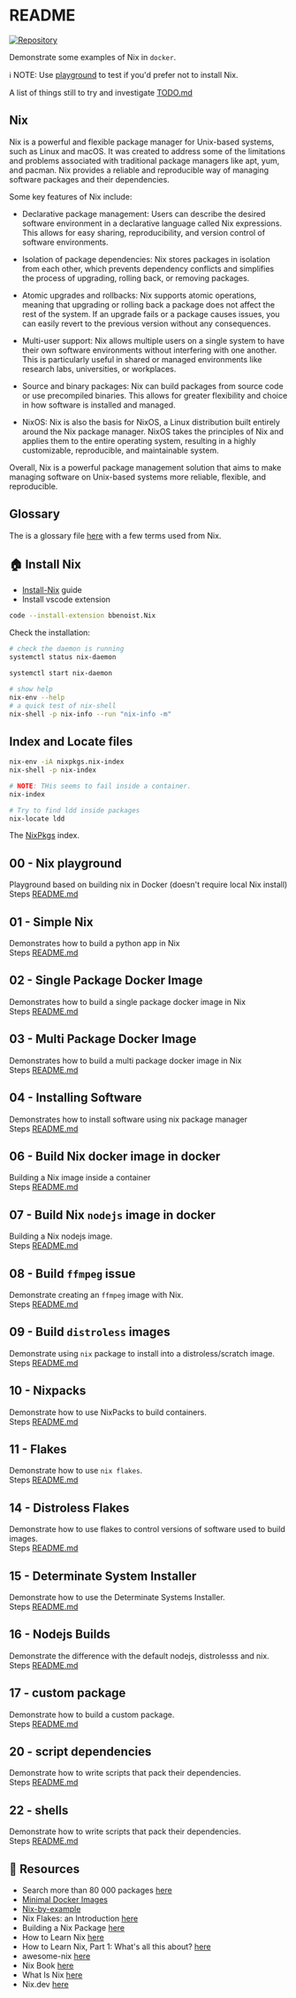 # README

[![Repository](https://skillicons.dev/icons?i=docker,bash,linux)](https://skillicons.dev)

Demonstrate some examples of Nix in `docker`.  

ℹ️ NOTE: Use [playground](##Example-0---Nix-playground) to test if you'd prefer not to install Nix.  

A list of things still to try and investigate [TODO.md](./TODO.md)  

## Nix

Nix is a powerful and flexible package manager for Unix-based systems, such as Linux and macOS. It was created to address some of the limitations and problems associated with traditional package managers like apt, yum, and pacman. Nix provides a reliable and reproducible way of managing software packages and their dependencies.  

Some key features of Nix include:

* Declarative package management: Users can describe the desired software environment in a declarative language called Nix expressions. This allows for easy sharing, reproducibility, and version control of software environments.

* Isolation of package dependencies: Nix stores packages in isolation from each other, which prevents dependency conflicts and simplifies the process of upgrading, rolling back, or removing packages.

* Atomic upgrades and rollbacks: Nix supports atomic operations, meaning that upgrading or rolling back a package does not affect the rest of the system. If an upgrade fails or a package causes issues, you can easily revert to the previous version without any consequences.

* Multi-user support: Nix allows multiple users on a single system to have their own software environments without interfering with one another. This is particularly useful in shared or managed environments like research labs, universities, or workplaces.

* Source and binary packages: Nix can build packages from source code or use precompiled binaries. This allows for greater flexibility and choice in how software is installed and managed.

* NixOS: Nix is also the basis for NixOS, a Linux distribution built entirely around the Nix package manager. NixOS takes the principles of Nix and applies them to the entire operating system, resulting in a highly customizable, reproducible, and maintainable system.

Overall, Nix is a powerful package management solution that aims to make managing software on Unix-based systems more reliable, flexible, and reproducible.

## Glossary

The is a glossary file [here](./GLOSSARY.md) with a few terms used from Nix.  

## 🏠 Install Nix

* [Install-Nix](https://nixos.org/download.html) guide
* Install vscode extension

```sh
code --install-extension bbenoist.Nix
```

Check the installation:  

```sh
# check the daemon is running
systemctl status nix-daemon

systemctl start nix-daemon      

# show help
nix-env --help
# a quick test of nix-shell
nix-shell -p nix-info --run "nix-info -m"
```

## Index and Locate files

```sh
nix-env -iA nixpkgs.nix-index
nix-shell -p nix-index

# NOTE: THis seems to fail inside a container.  
nix-index  

# Try to find ldd inside packages
nix-locate ldd
```

The [NixPkgs](https://github.com/nixos/nixpkgs) index.  

## 00 - Nix playground

Playground based on building nix in Docker (doesn't require local Nix install)  
Steps [README.md](./00_playground/README.md)  

## 01 - Simple Nix

Demonstrates how to build a python app in Nix  
Steps [README.md](./01_simple_python/README.md)  

## 02 - Single Package Docker Image

Demonstrates how to build a single package docker image in Nix  
Steps [README.md](./02_single_package_docker/README.md)  

## 03 - Multi Package Docker Image

Demonstrates how to build a multi package docker image in Nix  
Steps [README.md](./03_multi_package_docker/README.md)  

## 04 - Installing Software

Demonstrates how to install software using nix package manager  
Steps [README.md](./04_instaling_software/README.md)  

## 06 - Build Nix docker image in docker

Building a Nix image inside a container  
Steps [README.md](./06_build_nix_in_docker/README.md)  

## 07 - Build Nix `nodejs` image in docker

Building a Nix nodejs image.  
Steps [README.md](./07_build_nodejs_image/README.md)  

## 08 - Build `ffmpeg` issue

Demonstrate creating an `ffmpeg` image with Nix.  
Steps [README.md](./08_ffmpeg/README.md)  

## 09 - Build `distroless` images

Demonstrate using `nix` package to install into a distroless/scratch image.  
Steps [README.md](./09_distroless/README.md)  

## 10 - Nixpacks

Demonstrate how to use NixPacks to build containers.  
Steps [README.md](./10_nixpacks/README.md)  

## 11 - Flakes

Demonstrate how to use `nix flakes`.  
Steps [README.md](./11_flakes/README.md)  

## 14 - Distroless Flakes

Demonstrate how to use flakes to control versions of software used to build images.  
Steps [README.md](./14_distroless_flakes/README.md)  

## 15 - Determinate System Installer

Demonstrate how to use the Determinate Systems Installer.  
Steps [README.md](./15_determinate_install/README.md)  

## 16 - Nodejs Builds

Demonstrate the difference with the default nodejs, distrolesss and nix.  
Steps [README.md](./16_nodejs/README.md)  

## 17 - custom package

Demonstrate how to build a custom package.  
Steps [README.md](./17_custom_package/README.md)  

## 20 - script dependencies

Demonstrate how to write scripts that pack their dependencies.  
Steps [README.md](./20_script_dependencies/README.md)  

## 22 - shells

Demonstrate how to write scripts that pack their dependencies.  
Steps [README.md](./20_script_dependencies/README.md)  


## 👀 Resources

* Search more than 80 000 packages [here](https://search.nixos.org/)
* [Minimal Docker Images](https://jpetazzo.github.io/2020/04/01/quest-minimal-docker-images-part-3/)  
* [Nix-by-example](https://medium.com/@MrJamesFisher/nix-by-example-a0063a1a4c55)  
* Nix Flakes: an Introduction [here](https://christine.website/blog/nix-flakes-1-2022-02-21)
* Building a Nix Package [here](https://elatov.github.io/2022/01/building-a-nix-package/)
* How to Learn Nix [here](https://ianthehenry.com/posts/how-to-learn-nix/)
* How to Learn Nix, Part 1: What's all this about? [here](https://ianthehenry.com/posts/how-to-learn-nix/introduction/)
* awesome-nix [here](https://nix-community.github.io/awesome-nix/)
* Nix Book [here](https://github.com/NixOS/nix-book)  
* What Is Nix [here](https://shopify.engineering/what-is-nix)  
* Nix.dev [here](https://nix.dev/)  

